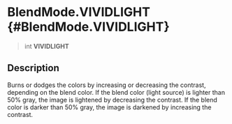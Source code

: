 BlendMode.VIVIDLIGHT {#BlendMode.VIVIDLIGHT}
====================

> int **VIVIDLIGHT**

Description
-----------

Burns or dodges the colors by increasing or decreasing the contrast,
depending on the blend color. If the blend color (light source) is
lighter than 50% gray, the image is lightened by decreasing the
contrast. If the blend color is darker than 50% gray, the image is
darkened by increasing the contrast.
